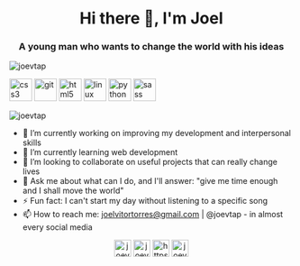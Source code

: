 <h1 align="center">Hi there 👋, I'm Joel</h1>
<h3 align="center">A young man who wants to change the world with his ideas</h3>

<p align="left"> <img src="https://komarev.com/ghpvc/?username=joevtap" alt="joevtap" /> </p>

<p align="left"><img src="https://devicons.github.io/devicon/devicon.git/icons/css3/css3-original-wordmark.svg" alt="css3" width="40" height="40"/> <img src="https://www.vectorlogo.zone/logos/git-scm/git-scm-icon.svg" alt="git" width="40" height="40"/> <img src="https://devicons.github.io/devicon/devicon.git/icons/html5/html5-original-wordmark.svg" alt="html5" width="40" height="40"/> <img src="https://devicons.github.io/devicon/devicon.git/icons/linux/linux-original.svg" alt="linux" width="40" height="40"/> <img src="https://devicons.github.io/devicon/devicon.git/icons/python/python-original.svg" alt="python" width="40" height="40"/> <img src="https://devicons.github.io/devicon/devicon.git/icons/sass/sass-original.svg" alt="sass" width="40" height="40"/></p><img align="center" src="https://github-readme-stats.vercel.app/api?username=joevtap&show_icons=true" alt="joevtap" />

- 🔭 I’m currently working on improving my development and interpersonal skills
- 🌱 I’m currently learning web development
- 👯 I’m looking to collaborate on useful projects that can really change lives
- 💬 Ask me about what can I do, and I'll answer: "give me time enough and I shall move the world"
- ⚡ Fun fact: I can't start my day without listening to a specific song
- 📫 How to reach me: joelvitortorres@gmail.com | @joevtap - in almost every social media
<!-- - 🤔 I’m looking for help with ... -->

<p align="center">
<a href="https://codepen.io/joevtap" target="blank"><img align="center" src="https://cdn.jsdelivr.net/npm/simple-icons@3.0.1/icons/codepen.svg" alt="joevtap" height="30" width="30" /></a>
<a href="https://twitter.com/joevtap" target="blank"><img align="center" src="https://cdn.jsdelivr.net/npm/simple-icons@3.0.1/icons/twitter.svg" alt="joevtap" height="30" width="30" /></a>
<a href="https://linkedin.com/in/https://www.linkedin.com/public-profile/settings?trk=d_flagship3_profile_self_view_public_profile&lipi=urn%3ali%3apage%3ad_flagship3_profile_self_edit_top_card%3bcmmxp18uq3g3bky9zhh5oq%3d%3d" target="blank"><img align="center" src="https://cdn.jsdelivr.net/npm/simple-icons@3.0.1/icons/linkedin.svg" alt="https://www.linkedin.com/public-profile/settings?trk=d_flagship3_profile_self_view_public_profile&lipi=urn%3ali%3apage%3ad_flagship3_profile_self_edit_top_card%3bcmmxp18uq3g3bky9zhh5oq%3d%3d" height="30" width="30" /></a>
<a href="https://instagram.com/joevtap" target="blank"><img align="center" src="https://cdn.jsdelivr.net/npm/simple-icons@3.0.1/icons/instagram.svg" alt="joevtap" height="30" width="30" /></a>
</p>
